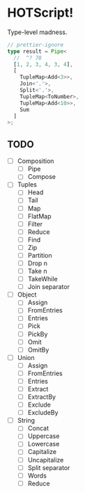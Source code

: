 # HOTScript!

Type-level madness.

```ts
// prettier-ignore
type result = Pipe<
  //  ^? 78
  [1, 2, 3, 4, 3, 4],
  [
    TupleMap<Add<3>>,
    Join<'.'>,
    Split<'.'>,
    TupleMap<ToNumber>,
    TupleMap<Add<10>>,
    Sum
  ]
>;
```

## TODO

- [ ] Composition
  - [ ] Pipe
  - [ ] Compose
- [ ] Tuples
  - [ ] Head
  - [ ] Tail
  - [ ] Map
  - [ ] FlatMap
  - [ ] Filter
  - [ ] Reduce
  - [ ] Find
  - [ ] Zip
  - [ ] Partition
  - [ ] Drop n
  - [ ] Take n
  - [ ] TakeWhile
  - [ ] Join separator
- [ ] Object
  - [ ] Assign
  - [ ] FromEntries
  - [ ] Entries
  - [ ] Pick
  - [ ] PickBy
  - [ ] Omit
  - [ ] OmitBy
- [ ] Union
  - [ ] Assign
  - [ ] FromEntries
  - [ ] Entries
  - [ ] Extract
  - [ ] ExtractBy
  - [ ] Exclude
  - [ ] ExcludeBy
- [ ] String
  - [ ] Concat
  - [ ] Uppercase
  - [ ] Lowercase
  - [ ] Capitalize
  - [ ] Uncapitalize
  - [ ] Split separator
  - [ ] Words
  - [ ] Reduce
